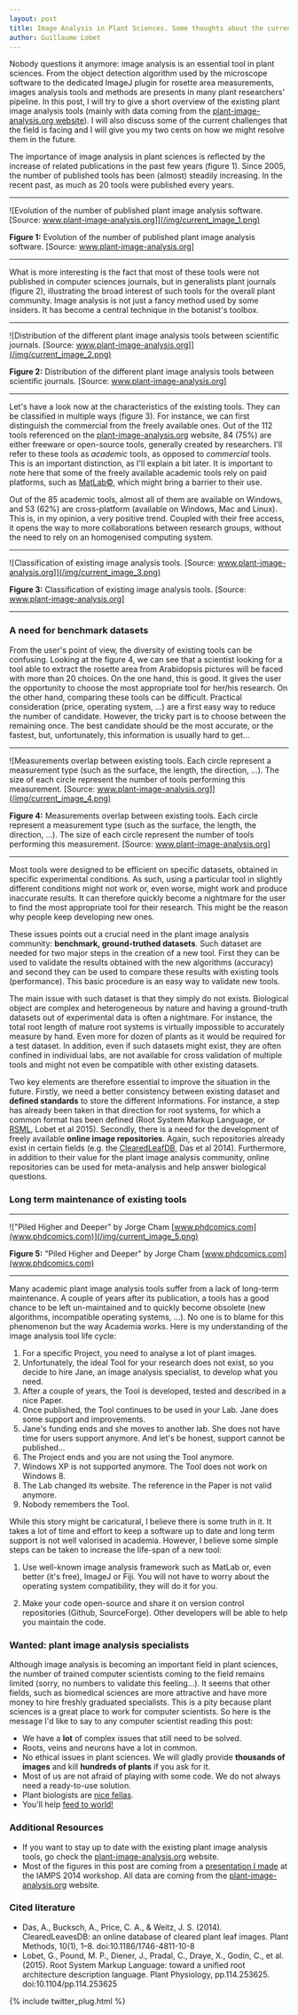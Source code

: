 ```yaml
---
layout: post
title: Image Analysis in Plant Sciences. Some thoughts about the current challenges and perspectives.
author: Guillaume Lobet
---
```


Nobody questions it anymore: image analysis is an essential tool in plant sciences. From the object detection algorithm used by the microscope software to the dedicated ImageJ plugin for rosette area measurements, images analysis tools and methods are presents in many plant researchers' pipeline. In this post, I will try to give a short overview of the existing plant image analysis tools (mainly with data coming from the [plant-image-analysis.org website](http://www.plant-image-analysis.org)). I will also discuss some of the current challenges that the field is facing and I will give you my two cents on how we might resolve them in the future.
	
The importance of image analysis in plant sciences is reflected by the increase of related publications in the past few years (figure 1). Since 2005, the number of published tools has been (almost) steadily increasing. In the recent past, as much as 20 tools were published every years.

---

![Evolution of the number of published plant image analysis software. [Source: www.plant-image-analysis.org]](/img/current_image_1.png)

**Figure 1:** Evolution of the number of published plant image analysis software. [Source: www.plant-image-analysis.org]

---

What is more interesting is the fact that most of these tools were not published in computer sciences journals, but in generalists plant journals (figure 2), illustrating the broad interest of such tools for the overall plant community. Image analysis is not just a fancy method used by some insiders. It has become a central technique in the botanist's toolbox.

---

![Distribution of the different plant image analysis tools between scientific journals. [Source: www.plant-image-analysis.org]](/img/current_image_2.png)

**Figure 2:** Distribution of the different plant image analysis tools between scientific journals. [Source: www.plant-image-analysis.org]

---

Let's have a look now at the characteristics of the existing tools. They can be classified in multiple ways (figure 3). For instance, we can first distinguish the commercial from the freely available ones. Out of the 112 tools referenced on the [plant-image-analysis.org](http://www.plant-image-analysis.org) website, 84 (75%) are either freeware or open-source tools, generally created by researchers. I'll refer to these tools as *academic* tools, as opposed to *commercial* tools. This is an important distinction, as I'll explain a bit later. It is important to note here that some of the freely available academic tools rely on paid platforms, such as [MatLab©](http://www.matlab.com), which might bring a barrier to their use.

Out of the 85 academic tools, almost all of them are available on Windows, and 53 (62%) are cross-platform (available on Windows, Mac and Linux). This is, in my opinion, a very positive trend. Coupled with their free access, it opens the way to more collaborations between research groups, without the need to rely on an homogenised computing system.

---

![Classification of existing image analysis tools. [Source: www.plant-image-analysis.org]](/img/current_image_3.png)

**Figure 3:** Classification of existing image analysis tools. [Source: www.plant-image-analysis.org]

---


### A need for benchmark datasets

From the user's point of view, the diversity of existing tools can be confusing. Looking at the figure 4, we can see that a scientist looking for a tool able to extract the rosette area from Arabidopsis pictures will be faced with more than 20 choices. On the one hand, this is good. It gives the user the opportunity to choose the most appropriate tool for her/his research. On the other hand, comparing these tools can be difficult. Practical consideration (price, operating system, ...) are a first easy way to reduce the number of candidate. However, the tricky part is to choose between the remaining once. The best candidate should be the most accurate, or the fastest, but, unfortunately, this information is usually hard to get... 

---

![Measurements overlap between existing tools. Each circle represent a measurement type (such as the surface, the length, the direction, ...). The size of each circle represent the number of tools performing this measurement. [Source: www.plant-image-analysis.org]](/img/current_image_4.png)

**Figure 4:** Measurements overlap between existing tools. Each circle represent a measurement type (such as the surface, the length, the direction, ...). The size of each circle represent the number of tools performing this measurement. [Source: www.plant-image-analysis.org]

----

Most tools were designed to be efficient on specific datasets, obtained in specific experimental conditions. As such, using a particular tool in slightly different conditions might not work or, even worse, might work and produce inaccurate results. It can therefore quickly become a nightmare for the user to find the most appropriate tool for their research. This might be the reason why people keep developing new ones.

These issues points out a crucial need in the plant image analysis community: **benchmark, ground-truthed datasets**. Such dataset are needed for two major steps in the creation of a new tool. First they can be used to validate the results obtained with the new algorithms (accuracy) and second they can be used to compare these results with existing tools (performance). This basic procedure is an easy way to validate new tools. 

The main issue with such dataset is that they simply do not exists. Biological object are complex and heterogeneous by nature and having a ground-truth datasets out of experimental data is often a nightmare. For instance, the total root length of mature root systems is virtually impossible to accurately measure by hand. Even more for dozen of plants as it would be required for a test dataset. In addition, even if such datasets might exist, they are often confined in individual labs, are not available for cross validation of multiple tools and might not even be compatible with other existing datasets.

Two key elements are therefore essential to improve the situation in the future. Firstly, we need a better consistency between existing dataset and **defined standards** to store the different informations. For instance, a step has already been taken in that direction for root systems, for which a common format has been defined (Root System Markup Language, or [RSML](http://rootsystemml.github.io/), Lobet et al 2015). Secondly, there is a need for the development of freely available **online image repositories**. Again, such repositories already exist in certain fields (e.g. the [ClearedLeafDB](http://clearedleavesdb.org/), Das et al 2014). Furthermore, in addition to their value for the plant image analysis community, online repositories can be used for meta-analysis and help answer biological questions.

### Long term maintenance of existing tools

---

!["Piled Higher and Deeper" by Jorge Cham [www.phdcomics.com](www.phdcomics.com)](/img/current_image_5.png)

**Figure 5:** "Piled Higher and Deeper" by Jorge Cham [www.phdcomics.com](www.phdcomics.com)

----

Many academic plant image analysis tools suffer from a lack of long-term maintenance. A couple of years after its publication, a tools has a good chance to be left un-maintained and to quickly become obsolete (new algorithms, incompatible operating systems, ...). No one is to blame for this phenomenon but the way Academia works. Here is my understanding of the image analysis tool life cycle:

1. For a specific Project, you need to analyse a lot of plant images.
2. Unfortunately, the ideal Tool for your research does not exist, so you decide to hire Jane, an image analysis specialist, to develop what you need. 
3. After a couple of years, the Tool is developed, tested and described in a nice Paper.
4. Once published, the Tool continues to be used in your Lab. Jane does some support and improvements.
5. Jane's funding ends and she moves to another lab. She does not have time for users support anymore. And let's be honest, support cannot be published...
6. The Project ends and you are not using the Tool anymore.
7. Windows XP is not supported anymore. The Tool does not work on Windows 8.
8. The Lab changed its website. The reference in the Paper is not valid anymore.
9. Nobody remembers the Tool. 

While this story might be caricatural, I believe there is some truth in it. It takes a lot of time and effort to keep a software up to date and long term support is not well valorised in academia. However, I believe some simple steps can be taken to increase the life-span of a new tool: 
  
1. Use well-known image analysis framework such as MatLab or, even better (it's free), ImageJ or Fiji. You will not have to worry about the operating system compatibility, they will do it for you.

2. Make your code open-source and share it on version control repositories (Github, SourceForge). Other developers will be able to help you maintain the code.


### Wanted: plant image analysis specialists

Although image analysis is becoming an important field in plant sciences, the number of trained computer scientists coming to the field remains limited (sorry, no numbers to validate this feeling...). It seems that other fields, such as biomedical sciences are more attractive and have more money to hire freshly graduated specialists. This is a pity because plant sciences is a great place to work for computer scientists. So here is the message I'd like to say to any computer scientist reading this post:

- We have a **lot** of complex issues that still need to be solved.
- Roots, veins and neurons have a lot in common.
- No ethical issues in plant sciences. We will gladly provide **thousands of images** and kill **hundreds of plants** if you ask for it.
- Most of us are not afraid of playing with some code. We do not always need a ready-to-use solution.
- Plant biologists are [nice fellas](https://www.youtube.com/watch?v=oaRPCh8isUA).
- You'll help [feed to world!](https://www.youtube.com/watch?v=tUZTdtnO3Xw)


###  Additional Resources

- If you want to stay up to date with the existing plant image analysis tools, go check the [plant-image-analysis.org](http://www.plant-image-analysis.org) website.
- Most of the figures in this post are coming from a [presentation I made](http://figshare.com/articles/Plant_image_analysis_tools_current_trends_and_future_challenges/1169928) at the IAMPS 2014 workshop. All data are coming from the [plant-image-analysis.org](http://www.plant-image-analysis.org) website.

### Cited literature

- Das, A., Bucksch, A., Price, C. A., & Weitz, J. S. (2014). ClearedLeavesDB: an online database of cleared plant leaf images. Plant Methods, 10(1), 1–8. doi:10.1186/1746-4811-10-8
- Lobet, G., Pound, M. P., Diener, J., Pradal, C., Draye, X., Godin, C., et al. (2015). Root System Markup Language: toward a unified root architecture description language. Plant Physiology, pp.114.253625. doi:10.1104/pp.114.253625

{% include twitter_plug.html %}

